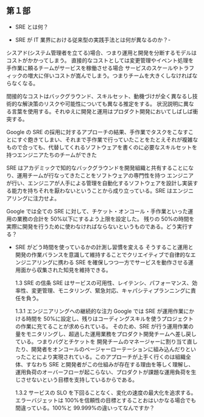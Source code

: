 ## 第１部

- SRE とは何？

- SRE が IT 業界における従来型の実践手法とは何が異なるのか？-

シスアド(システム管理者を立てる)場合、つまり運用と開発を分断するモデルはコストがかかってしまう。
直接的なコストとしては変更管理やイベント処理を手作業に頼るチームがサービスを稼働させる場合
サービスのスケールやトラフィックの増大に伴いコストが嵩んでしまう。つまりチームを大きくしなければならなくなる。

間接的なコストはバックグラウンド、スキルセット、動機づけが全く異なるし技術的な解決策のリスクや可能性についても異なる推定をする。
状況説明に異なる言葉を使用する。それゆえに開発と運用はプロダクト開発においてしばしば衝突する。

Google の SRE の採用に対するアプローチの結果、手作業でタスクをこなすことにすぐ飽きてしまい、それまで手作業で行っていたことをたとえそれが複雑なもので合っても、代替してくれるソフトウェアを書くのに必要なスキルセットを持つエンジニアたちのチームができた

SRE はアカデミックで知的なバックグラウンドを開発組織と共有することになり、運用チームが行なってきたことをソフトウェアの専門性を持つ
エンジニアが行い、エンジニアが人手による管理を自動化するソフトウェアを設計し実装する能力を持ちそれを厭わないということから成り立っている。SRE はエンジニアリングに注力せよ。

Google では全ての SRE に対して、チケット・オンコール・手作業といった運用の業務の合計を 50%以下にするよう上限を設定した。
残りの 50%の時間を実際に開発を行うために使わなければならないというものである。どう実行する？

- SRE がどう時間を使っているかの計測し習慣を変える
  そうすること運用と開発の作業バランスを意識して維持することでクリエイティブで自律的なエンジニアリングに携わる SRE を確保しつつ一方でサービスを動作させる運用面から収集された知見を維持できる。

  1.3 SRE の信条
  SRE はサービスの可用性、レイテンシ、パフォーマンス、効率性、変更管理、モニタリング、緊急対応、キャパシティプランニングに責任を負う。

  1.3.1 エンジニアリングへの継続的な注力
  Google では SRE が運用作業にかける時間を 50%に設定し、残りはコーディングスキルを使うプロジェクトの作業に充てることが求められている。
  そのため、SRE が行う運用作業の量をモニタリングし、超過した運用業務をプロダクト開発チームへ差し戻している。つまりバグとチケットを
  開発チームのマネージャーに割り当て直したり、開発者をオンコールのページャーローテーションに組み込んだりといったことにより実現されている。このアプローチが上手く行くのは組織全体、すなわち SRE と開発者がこの仕組みが存在する理由を等しく理解し、運用負荷のオーバーフローが起こらない、プロダクトが課題な運用負荷を生じさせないという目標を支持しているからである。

  1.3.2 サービスの SLO を下回ることなく、変化の速度の最大化を追求する。
  エラーバジェットは 100%を信頼性の目標とすることおはいかなる場合でも間違っている。100%と 99.999%の違いってなんですか？
